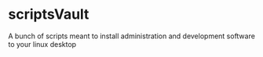 # scriptsVault
A bunch of scripts meant to install administration and development software to your linux desktop
